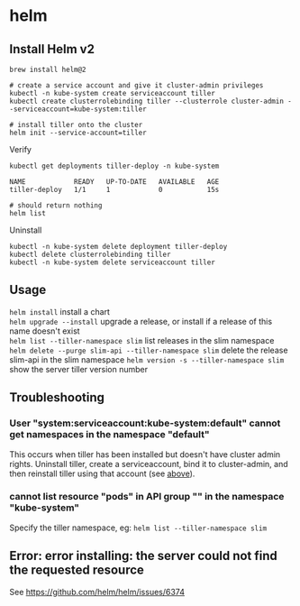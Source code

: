 # helm

## Install Helm v2

```
brew install helm@2

# create a service account and give it cluster-admin privileges
kubectl -n kube-system create serviceaccount tiller
kubectl create clusterrolebinding tiller --clusterrole cluster-admin --serviceaccount=kube-system:tiller

# install tiller onto the cluster
helm init --service-account=tiller
```

Verify

```
kubectl get deployments tiller-deploy -n kube-system

NAME            READY   UP-TO-DATE   AVAILABLE   AGE
tiller-deploy   1/1     1            0           15s

# should return nothing
helm list
```

Uninstall

```
kubectl -n kube-system delete deployment tiller-deploy
kubectl delete clusterrolebinding tiller
kubectl -n kube-system delete serviceaccount tiller
```

## Usage

`helm install` install a chart  
`helm upgrade --install` upgrade a release, or install if a release of this name doesn't exist  
`helm list --tiller-namespace slim` list releases in the slim namespace  
`helm delete --purge slim-api --tiller-namespace slim` delete the release slim-api in the slim namespace
`helm version -s --tiller-namespace slim` show the server tiller version number

## Troubleshooting

### User "system:serviceaccount:kube-system:default" cannot get namespaces in the namespace "default"

This occurs when tiller has been installed but doesn't have cluster admin rights.
Uninstall tiller, create a serviceaccount, bind it to cluster-admin, and then reinstall tiller using that account (see [above](#install-helm-v2)).

### cannot list resource "pods" in API group "" in the namespace "kube-system"

Specify the tiller namespace, eg:
`helm list --tiller-namespace slim`

## Error: error installing: the server could not find the requested resource

See https://github.com/helm/helm/issues/6374
